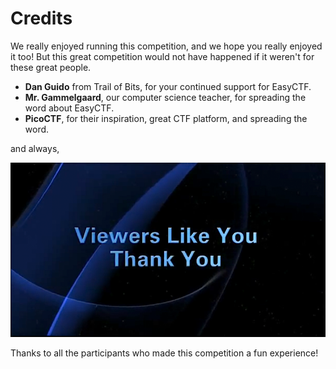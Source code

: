 # Credits

We really enjoyed running this competition, and we hope you really enjoyed it too! But this great competition would not have happened if it weren't for these great people.

* **Dan Guido** from Trail of Bits, for your continued support for EasyCTF.
* **Mr. Gammelgaard**, our computer science teacher, for spreading the word about EasyCTF.
* **PicoCTF**, for their inspiration, great CTF platform, and spreading the word.

and always,

![Viewers like you](files/viewers_like_you.png)

Thanks to all the participants who made this competition a fun experience!